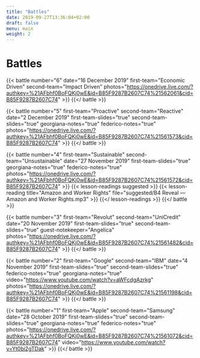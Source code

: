 ```yaml
---
title: "Battles"
date: 2019-09-27T13:36:04+02:00
draft: false
menu: main
weight: 2
---
```


# Battles

{{< battle
	number="6"
	date="16 December 2019"
	first-team="Economic Driven"
	second-team="Impact Driven"
	photos="https://onedrive.live.com/?authkey=%21AFbhf0BoFQKj0wE&id=B85F9287B2607C74%21562061&cid=B85F9287B2607C74"
	>}}
{{</ battle >}}

{{< battle 
		number="5"
		first-team="Proactive"
		second-team="Reactive"
		date="2 December 2019"
		first-team-slides="true"
		second-team-slides="true"
		georgiana-notes="true"
		federico-notes="true"
		photos="https://onedrive.live.com/?authkey=%21AFbhf0BoFQKj0wE&id=B85F9287B2607C74%21561573&cid=B85F9287B2607C74"
	>}}
{{</ battle >}}

{{< battle 
		number="4"
		first-team="Sustainable"
		second-team="Unsustainable"
		date="27 November 2019"
		first-team-slides="true"
		georgiana-notes="true"
		federico-notes="true"
		photos="https://onedrive.live.com/?authkey=%21AFbhf0BoFQKj0wE&id=B85F9287B2607C74%21561572&cid=B85F9287B2607C74"
	>}}
  	{{< lesson-readings suggested >}}
    	{{< lesson-reading 
      		title="Amazon and Worker Rights" 
      		file="suggested/B4 Reveal — Amazon and Worker Rights.mp3" >}}
  	{{</ lesson-readings >}}
{{</ battle >}}

{{< battle 
		number="3"
		first-team="Revolut"
		second-team="UniCredit"
		date="20 November 2019"
		first-team-slides="true"
		second-team-slides="true"
		guest-notekeeper="Angelica"
		photos="https://onedrive.live.com/?authkey=%21AFbhf0BoFQKj0wE&id=B85F9287B2607C74%21561482&cid=B85F9287B2607C74"
	>}}
{{</ battle >}}

{{< battle 
	number="2"
	first-team="Google"
	second-team="IBM"
	date="4 November 2019"
	first-team-slides="true"
	second-team-slides="true"
	federico-notes="true"
	georgiana-notes="true"
	video="https://www.youtube.com/watch?v=aWFcdgAzrkg"
	photos="https://onedrive.live.com/?authkey=%21AFbhf0BoFQKj0wE&id=B85F9287B2607C74%21561198&cid=B85F9287B2607C74"
	>}}
{{</ battle >}}

{{< battle 
	number="1"
	first-team="Apple"
	second-team="Samsung"
	date="28 October 2019"
	first-team-slides="true"
	second-team-slides="true"
	georgiana-notes="true"
	federico-notes="true"
	photos="https://onedrive.live.com/?authkey=%21AFbhf0BoFQKj0wE&id=B85F9287B2607C74%21561072&cid=B85F9287B2607C74"
	video="https://www.youtube.com/watch?v=Yt0bi2gTDak"
	>}}
{{</ battle >}}